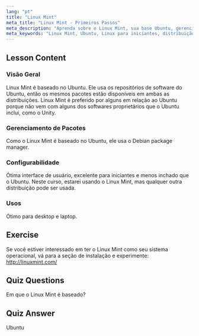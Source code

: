 ```yaml
---
lang: "pt"
title: "Linux Mint"
meta_title: "Linux Mint - Primeiros Passos"
meta_description: "Aprenda sobre o Linux Mint, sua base Ubuntu, gerenciamento de pacotes e por que ele é ótimo para iniciantes. Descubra seus recursos e como começar hoje!"
meta_keywords: "Linux Mint, Ubuntu, Linux para iniciantes, distribuição Linux, tutorial Linux, gerenciador de pacotes Debian, guia Linux"
---
```


## Lesson Content

### Visão Geral

Linux Mint é baseado no Ubuntu. Ele usa os repositórios de software do Ubuntu, então os mesmos pacotes estão disponíveis em ambas as distribuições. Linux Mint é preferido por alguns em relação ao Ubuntu porque não vem com alguns dos softwares proprietários que o Ubuntu inclui, como o Unity.

### Gerenciamento de Pacotes

Como o Linux Mint é baseado no Ubuntu, ele usa o Debian package manager.

### Configurabilidade

Ótima interface de usuário, excelente para iniciantes e menos inchado que o Ubuntu. Neste curso, estarei usando o Linux Mint, mas qualquer outra distribuição pode ser usada.

### Usos

Ótimo para desktop e laptop.

## Exercise

Se você estiver interessado em ter o Linux Mint como seu sistema operacional, vá para a seção de instalação e experimente: <http://linuxmint.com/>

## Quiz Questions

Em que o Linux Mint é baseado?

## Quiz Answer

Ubuntu

